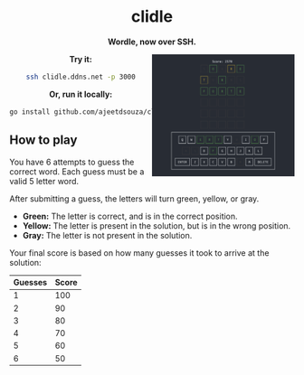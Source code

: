 <div align="center">

# clidle

**Wordle, now over SSH.**

<img align="right" alt="Preview" width="50%" src="preview.png" />


**Try it:**

```sh
ssh clidle.ddns.net -p 3000
```

**Or, run it locally:**

```sh
go install github.com/ajeetdsouza/clidle
```

</div>

## How to play

You have 6 attempts to guess the correct word. Each guess must be a valid 5 letter
word.

After submitting a guess, the letters will turn green, yellow, or gray.

- **Green:** The letter is correct, and is in the correct position.
- **Yellow:** The letter is present in the solution, but is in the wrong position.
- **Gray:** The letter is not present in the solution.

Your final score is based on how many guesses it took to arrive at the solution:

| Guesses | Score |
| ------- | ----- |
| 1       | 100   |
| 2       | 90    |
| 3       | 80    |
| 4       | 70    |
| 5       | 60    |
| 6       | 50    |

